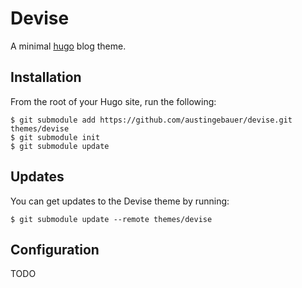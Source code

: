 # Devise

A minimal [hugo](https://gohugo.io/) blog theme.

## Installation

From the root of your Hugo site, run the following:

```
$ git submodule add https://github.com/austingebauer/devise.git themes/devise
$ git submodule init
$ git submodule update
```

## Updates

You can get updates to the Devise theme by running: 

```
$ git submodule update --remote themes/devise
```

## Configuration

TODO

